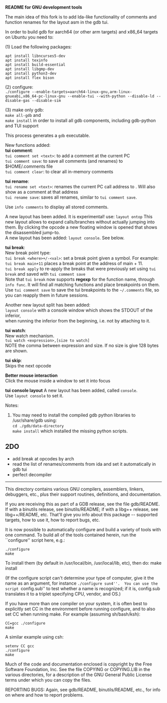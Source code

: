 **README for GNU development tools**
 
The main idea of this fork is to add Ida-like functionality of comments and function renames for the layout asm in the gdb tui.


In order to build gdb for aarch64 (or other arm targets) and x86_64 targets 
on Ubuntu you need to:

(1) Load the following packages:
```
apt install libncurses5-dev
apt install texinfo
apt install build-essential
apt install libgmp-dev
apt install python3-dev
apt install flex bison
```
(2) configure:   
`./configure --enable-targets=aarch64-linux-gnu,arm-linux-gnueabi,x86_64-pc-linux-gnu --enable-tui --with-python --disable-ld --disable-gas --disable-sim`

(3) make only gdb:  
`make all-gdb` 
and  
`make install` in order to install all gdb components, including gdb-python and TUI support


This process generates a `gdb` executable.  
  
New functions added:  
**tui comment**:  
`tui comment set <text>`: to add a comment at the current PC  
`tui comment save`: to save all comments (and renames) to $HOME/.comments file  
`tui comment clear`: to clear all in-memory comments  

**tui rename**:  
`tui rename set <text>`: renames the current PC call address to <text>. Will also show as a comment at that address  
`tui rename save`: saves all renames, similar to `tui comment save`.	  

Use `info comments` to display all stored comments.

  
A new layout has been added. It is experimental! use:
`layout ontop`
This new layout allows to expand calls/branches without actually jumping into them. By clicking the opcode
a new floating window is opened that shows the disassembled jump-to.   
A new layout has been added: `layout console`. See below.  


**tui break**:  
New break point type:  
`tui break <where>+/-<val>`: set a break point given a symbol. For example:   
`tui break main+11` places a break point at the address of main + 11.  
`tui break apply` to re-apply the breaks that were previously set using `tui break` and saved with `tui comment save`  
Note that `tui break` now supports **regexp** for the function name, through `info func`. It will find all matching functions and place breakpoints on them.  
Use `tui comment save` to save the tui breakpoints to the `~/.comments` file, so you can reapply them in future sessions.  
	
	

Another new layout split has been added:  
`layout console` with a console window which shows the STDOUT of the inferior,  
when running the inferior from the beginning, i.e. not by attaching to it.  


**tui watch**:  
New watch mechanism.   
`tui watch <expression>,[size to watch]`  
NOTE the comma between expression and size. If no size is give 128 bytes are shown.  


**tui skip**:  
Skips the next opcode  
  

**Better mouse interaction**  
Click the mouse inside a window to set it into focus

**tui console layout**
A new layout has been added, called `console`.  
Use `layout console` to set it.  
  
	  
Notes:
1. You may need to install the compiled gdb python libraries to /usr/share/gdb using:  
`cd ./gdb/data-directory`  
`make install`
which installed the missing python scripts.



2DO
---
* add break at opcodes by arch
* read the list of renames/comments from ida and set it automatically in gdb tui
* perfect decompiler

-------------------------------------------------------------------------------------------------------------------------------
This directory contains various GNU compilers, assemblers, linkers, 
debuggers, etc., plus their support routines, definitions, and documentation.

If you are receiving this as part of a GDB release, see the file gdb/README.
If with a binutils release, see binutils/README;  if with a libg++ release,
see libg++/README, etc.  That'll give you info about this
package -- supported targets, how to use it, how to report bugs, etc.

It is now possible to automatically configure and build a variety of
tools with one command.  To build all of the tools contained herein,
run the ``configure'' script here, e.g.:

	./configure 
	make

	
To install them (by default in /usr/local/bin, /usr/local/lib, etc),
then do:
	make install

(If the configure script can't determine your type of computer, give it
the name as an argument, for instance ``./configure sun4''.  You can
use the script ``config.sub'' to test whether a name is recognized; if
it is, config.sub translates it to a triplet specifying CPU, vendor,
and OS.)

If you have more than one compiler on your system, it is often best to
explicitly set CC in the environment before running configure, and to
also set CC when running make.  For example (assuming sh/bash/ksh):

	CC=gcc ./configure
	make

A similar example using csh:

	setenv CC gcc
	./configure
	make

Much of the code and documentation enclosed is copyright by
the Free Software Foundation, Inc.  See the file COPYING or
COPYING.LIB in the various directories, for a description of the
GNU General Public License terms under which you can copy the files.

REPORTING BUGS: Again, see gdb/README, binutils/README, etc., for info
on where and how to report problems.
